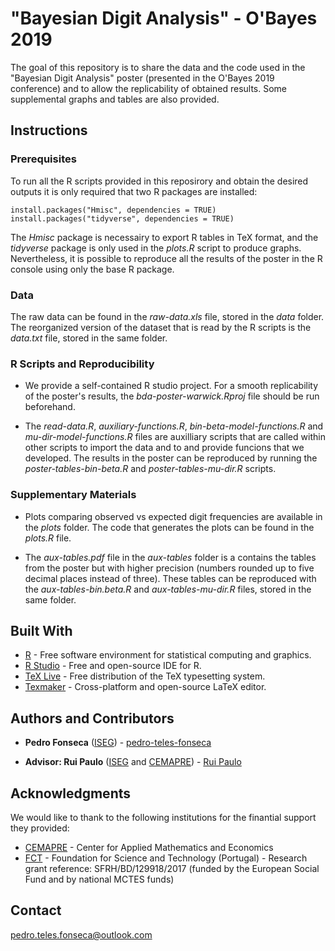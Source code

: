 # "Bayesian Digit Analysis" - O'Bayes 2019 

The goal of this repository is to share the data and the code used in the "Bayesian Digit Analysis" poster (presented in the O'Bayes 2019 conference) and to allow the replicability of obtained results. Some supplemental graphs and tables are also provided.  

## Instructions

### Prerequisites

To run all the R scripts provided in this reposirory and obtain the desired outputs it is only required that two R packages are installed:

```
install.packages("Hmisc", dependencies = TRUE)
install.packages("tidyverse", dependencies = TRUE) 
```

The *Hmisc* package is necessairy to export R tables in TeX format, and the *tidyverse* package is only used in the *plots.R* script to produce graphs. Nevertheless, it is possible to reproduce all the results of the poster in the R console using only the base R package.

### Data

The raw data can be found in the *raw-data.xls* file, stored in the *data* folder. The reorganized version of the dataset that is read by the R scripts is the *data.txt* file, stored in the same folder. 

### R Scripts and Reproducibility

* We provide a self-contained R studio project. For a smooth replicability of the poster's results, the *bda-poster-warwick.Rproj* file should be run beforehand. 

* The *read-data.R*, *auxiliary-functions.R*, *bin-beta-model-functions.R* and *mu-dir-model-functions.R* files are auxilliary scripts that are called within other scripts to import the data and to and provide funcions that we developed. The results in the poster can be reproduced by running the *poster-tables-bin-beta.R* and *poster-tables-mu-dir.R* scripts.

### Supplementary Materials

* Plots comparing observed vs expected digit frequencies are available in the *plots* folder. The code that generates the plots can be found in the *plots.R* file.

* The *aux-tables.pdf* file in the *aux-tables* folder is a contains the tables from the poster but with higher precision (numbers rounded up to five decimal places instead of three). These tables can be reproduced with the *aux-tables-bin.beta.R* and *aux-tables-mu-dir.R* files, stored in the same folder.

## Built With

* [R](https://www.r-project.org) - Free software environment for statistical computing and graphics.
* [R Studio](https://www.rstudio.com) - Free and open-source IDE for R.
* [TeX Live](https://www.tug.org/texlive/) - Free distribution of the TeX typesetting system.
* [Texmaker](https://www.xm1math.net/texmaker/) - Cross-platform and open-source LaTeX editor.

## Authors and Contributors

* **Pedro Fonseca** ([ISEG](https://www.iseg.ulisboa.pt/aquila/instituicao/ISEG/)) - [pedro-teles-fonseca](https://github.com/pedro-teles-fonseca) 

* **Advisor: Rui Paulo** ([ISEG](https://www.iseg.ulisboa.pt/aquila/instituicao/ISEG/) and [CEMAPRE](https://cemapre.iseg.ulisboa.pt)) - [Rui Paulo](https://www.iseg.ulisboa.pt/aquila/homepage/rui)

## Acknowledgments

We would like to thank to the following institutions for the finantial support they provided:

* [CEMAPRE](https://cemapre.iseg.ulisboa.pt) - Center for Applied Mathematics and Economics
* [FCT](https://www.fct.pt/index.phtml.en) - Foundation for Science and Technology (Portugal) - Research grant reference: SFRH/BD/129918/2017 (funded by the European Social Fund and by national MCTES funds)

## Contact

pedro.teles.fonseca@outlook.com



